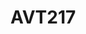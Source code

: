 # AVT217
<html>
<body>
<a href="https://albertayy-rgb.github.io/AVT217/p2/Project2sketches.html> Project 2 Sketches </a>
</body>
</html>
